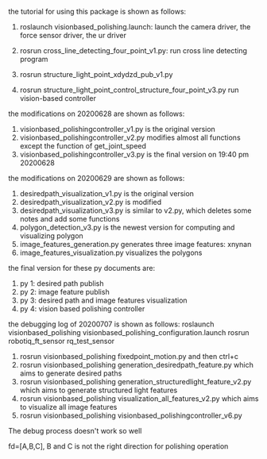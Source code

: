 the tutorial for using this package is shown as follows:
1. roslaunch visionbased_polishing.launch:
launch the camera driver, the force sensor driver, the ur driver 

2. rosrun cross_line_detecting_four_point_v1.py:
run cross line detecting program

3. rosrun structure_light_point_xdydzd_pub_v1.py

4. rosrun structure_light_point_control_structure_four_point_v3.py
run vision-based controller

the modifications on 20200628 are shown as follows:
1. visionbased_polishingcontroller_v1.py is the original version
2. visionbased_polishingcontroller_v2.py modifies almost all functions except the function of get_joint_speed
3. visionbased_polishingcontroller_v3.py is the final version on 19:40 pm 20200628

the modifications on 20200629 are shown as follows:
1. desiredpath_visualization_v1.py is the original version 
2. desiredpath_visualization_v2.py is modified 
3. desiredpath_visualization_v3.py is similar to v2.py, which deletes some notes and add some functions
4. polygon_detection_v3.py is the newest version for computing and visualizing polygon 
5. image_features_generation.py generates three image features: xnynan
6. image_features_visualization.py visualizes the polygons

the final version for these py documents are:
1. py 1: desired path publish
2. py 2: image feature publish
3. py 3: desired path and image features visualization
4. py 4: vision based polishing controller


the debugging log of 20200707 is shown as follows:
roslaunch visionbased_polishing visionbased_polishing_configuration.launch 
rosrun robotiq_ft_sensor rq_test_sensor

1. rosrun visionbased_polishing fixedpoint_motion.py
and then ctrl+c
2. rosrun visionbased_polishing generation_desiredpath_feature.py
which aims to generate desired paths 
3. rosrun visionbased_polishing generation_structuredlight_feature_v2.py
which aims to generate structured light features
4. rosrun visionbased_polishing visualization_all_features_v2.py
which aims to visualize all image features
5. rosrun visionbased_polishing visionbased_polishingcontroller_v6.py


The debug process doesn't work so well


fd=[A,B,C], B and C is not the right direction for polishing operation 













